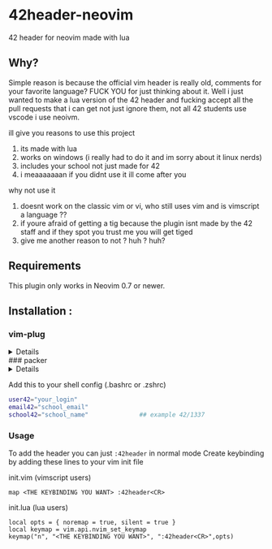 # 42header-neovim
42 header for neovim made with lua

## Why?
Simple reason is because the official vim header is really old, comments for your favorite language? FUCK YOU for just thinking about it.
Well i just wanted to make a lua version of the 42 header and fucking accept all the pull requests that i can get not just ignore them, not all 42 students use vscode i use neoivm.

ill give you reasons to use this project 
1. its made with lua
2. works on windows (i really had to do it and im sorry about it linux nerds)
3. includes your school not just made for 42 
4. i meaaaaaaan if you didnt use it ill come after you  

why not use it 
1. doesnt work on the classic vim or vi, who still uses vim and is vimscript a language ??
2. if youre afraid of getting a tig because the plugin isnt made by the 42 staff and if they spot you trust me you will get tiged 
3. give me another reason to not ? huh ? huh? 


## Requirements
This plugin only works in Neovim 0.7 or newer.

## Installation :
### vim-plug
<details>
```vimscript
Plug '0ur4n05/42header.nvim'
```
</details>
### packer
<details>
```lua
use {"0ur4n05/42header.nvim", tag = 'v2.*', config = function()
  require("toggleterm").setup()
end}
```
</details>

Add this to your shell config (.bashrc or .zshrc)

```sh
user42="your_login"
email42="school_email"
school42="school_name"				## example 42/1337
```

### Usage 
To add the header you can just `:42header` in normal mode 
Create keybinding by adding these lines to your vim init file

init.vim (vimscript users)
```
map <THE KEYBINDING YOU WANT> :42header<CR>
```

init.lua (lua users)
```
local opts = { noremap = true, silent = true }
local keymap = vim.api.nvim_set_keymap
keymap("n", "<THE KEYBINDING YOU WANT>", ":42header<CR>",opts) 
```

